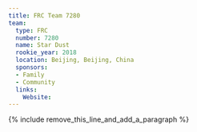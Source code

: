 ```yaml
---
title: FRC Team 7280
team:
  type: FRC
  number: 7280
  name: Star Dust
  rookie_year: 2018
  location: Beijing, Beijing, China
  sponsors:
  - Family
  - Community
  links:
    Website:
---
```


{% include remove_this_line_and_add_a_paragraph %}
